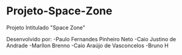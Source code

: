 # Projeto-Space-Zone
Projeto Intitulado "Space Zone"

Desenvolvido por:
-Paulo Fernandes Pinheiro Neto
-Caio Justino de Andrade
-Marllon Brenno
-Caio Araújo de Vasconcelos
-Bruno H
